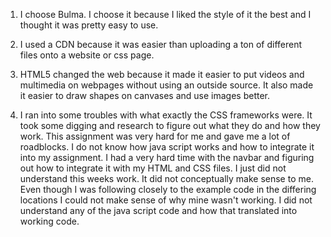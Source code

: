 1. I choose Bulma. I choose it because I liked the style of it the best and I thought it was pretty easy to use.

2. I used a CDN because it was easier than uploading a ton of different files onto a website or css page.

3. HTML5 changed the web because it made it easier to put videos and multimedia on webpages without using an outside source. It also made it easier to draw shapes on canvases and use images better.

4. I ran into some troubles with what exactly the CSS frameworks were. It took some digging and research to figure out what they do and how they work. This assignment was very hard for me and gave me a lot of roadblocks. I do not know how java script works and how to integrate it into my assignment. I had a very hard time with the navbar and figuring out how to integrate it with my HTML and CSS files. I just did not understand this weeks work. It did not conceptually make sense to me. Even though I was following closely to the example code in the differing locations I could not make sense of why mine wasn't working. I did not understand any of the java script code and how that translated into working code.
